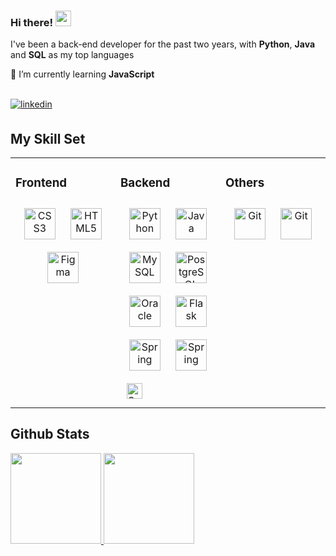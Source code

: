 ### Hi there! <img src="https://media.giphy.com/media/hvRJCLFzcasrR4ia7z/giphy.gif" width="25px">

 I've been a back-end developer for the past two years, with <b>Python</b>, <b>Java</b> and <b>SQL</b> as my top languages

🌱 I’m currently learning <b>JavaScript</b>
 
<br/>  
 
<div align="left">
<a href="https://www.linkedin.com/in/sosojigsaw/" target="_blank">
<img src=https://img.shields.io/badge/linkedin-%231E77B5.svg?&style=for-the-badge&logo=linkedin&logoColor=white alt=linkedin style="margin-bottom: 5px;" />
</a> 
</div>  


## My Skill Set  
<table><tr><td valign="top" width="33%">



### Frontend  
<div align="center">  
<a href="https://www.w3schools.com/css/" target="_blank"><img style="margin: 10px" src="https://profilinator.rishav.dev/skills-assets/css3-original-wordmark.svg" alt="CSS3" height="50" /></a>  
<a href="https://en.wikipedia.org/wiki/HTML5" target="_blank"><img style="margin: 10px" src="https://profilinator.rishav.dev/skills-assets/html5-original-wordmark.svg" alt="HTML5" height="50" /></a>  
<a href="https://www.figma.com/" target="_blank"><img style="margin: 10px" src="https://profilinator.rishav.dev/skills-assets/figma-icon.svg" alt="Figma" height="50" /></a>  
</div>

</td><td valign="top" width="33%">



### Backend  
<div align="center">  
<a href="https://www.python.org/" target="_blank"><img style="margin: 10px" src="https://profilinator.rishav.dev/skills-assets/python-original.svg" alt="Python" height="50" /></a>  
<a href="https://www.java.com/" target="_blank"><img style="margin: 10px" src="https://profilinator.rishav.dev/skills-assets/java-original-wordmark.svg" alt="Java" height="50" /></a>  
<a href="https://www.mysql.com/" target="_blank"><img style="margin: 10px" src="https://profilinator.rishav.dev/skills-assets/mysql-original-wordmark.svg" alt="MySQL" height="50" /></a>  
<a href="https://www.postgresql.org/" target="_blank"><img style="margin: 10px" src="https://profilinator.rishav.dev/skills-assets/postgresql-original-wordmark.svg" alt="PostgreSQL" height="50" /></a>  
<a href="https://www.oracle.com/in/index.html" target="_blank"><img style="margin: 10px" src="https://profilinator.rishav.dev/skills-assets/oracle-original.svg" alt="Oracle" height="50" /></a>  
<a href="https://flask.palletsprojects.com/" target="_blank"><img style="margin: 10px" src="https://profilinator.rishav.dev/skills-assets/flask.png" alt="Flask" height="50" /></a>  
<a href="https://docs.spring.io/spring-framework/docs/3.0.x/reference/expressions.html#:~:text=The%20Spring%20Expression%20Language%20(SpEL,and%20basic%20string%20templating%20functionality." target="_blank"><img style="margin: 10px" src="https://profilinator.rishav.dev/skills-assets/springio-icon.svg" alt="Spring" height="50" /></a>   
<a href="https://selenium-python.readthedocs.io/" target="_blank"><img style="margin: 10px" src="https://upload.wikimedia.org/wikipedia/commons/thumb/d/d5/Selenium_Logo.png/574px-Selenium_Logo.png" alt="Spring" height="50" /></a>  
</div>
 <a href="https://www.sqlalchemy.org/" target="_blank"><img style="margin: 10px" src="https://quintagroup.com/cms/python/images/sqlalchemy-logo.png/@@images/eca35254-a2db-47a8-850b-2678f7f8bc09.png" alt="Spring" height="25" /></a>  
</div>

</td><td valign="top" width="33%">



### Others  
<div align="center">  
<a href="https://github.com/" target="_blank"><img style="margin: 10px" src="https://profilinator.rishav.dev/skills-assets/git-scm-icon.svg" alt="Git" height="50" /></a>
<a href="https://pandas.pydata.org/" target="_blank"><img style="margin: 10px" src="https://upload.wikimedia.org/wikipedia/commons/thumb/e/ed/Pandas_logo.svg/2560px-Pandas_logo.svg.png" alt="Git" height="50" /></a> 
</div>

</td></tr></table>  




## Github Stats
<div>
 <a href="https://github.com/SoSoJigsaw">
  
  <img height="145em" src="https://github-readme-stats-sosojigsaw.vercel.app/api?username=SoSoJigsaw&show_icons=true&theme=gruvbox&include_all_commits=true&count_private=true"/>
  <img height="145em" src="https://github-readme-stats-sosojigsaw.vercel.app/api/top-langs/?username=SoSoJigsaw&layout=compact&langs_count=16&theme=gruvbox"/>
</div>  






